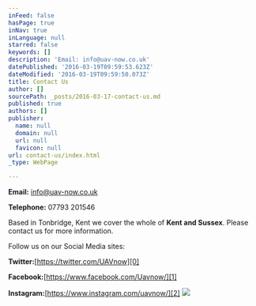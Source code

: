 ```yaml
---
inFeed: false
hasPage: true
inNav: true
inLanguage: null
starred: false
keywords: []
description: 'Email: info@uav-now.co.uk'
datePublished: '2016-03-19T09:59:53.623Z'
dateModified: '2016-03-19T09:59:50.073Z'
title: Contact Us
author: []
sourcePath: _posts/2016-03-17-contact-us.md
published: true
authors: []
publisher:
  name: null
  domain: null
  url: null
  favicon: null
url: contact-us/index.html
_type: WebPage

---
```

**Email:** info@uav-now.co.uk

**Telephone:** 07793 201546

Based in Tonbridge, Kent we cover the whole of **Kent and Sussex**.  Please contact us for more information.

Follow us on our Social Media sites:

**Twitter:**[https://twitter.com/UAVnow][0]

**Facebook:**[https://www.facebook.com/Uavnow/][1]

**Instagram:**[https://www.instagram.com/uavnow/][2]
![](https://the-grid-user-content.s3-us-west-2.amazonaws.com/f94cef3a-c571-4cdd-a7fe-1d44c9f6e74f.jpg)

[0]: https://twitter.com/UAVnow
[1]: https://www.facebook.com/Uavnow/
[2]: https://www.instagram.com/uavnow/